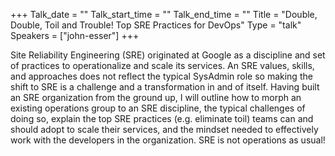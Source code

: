 +++
Talk_date = ""
Talk_start_time = ""
Talk_end_time = ""
Title = "Double, Double, Toil and Trouble! Top SRE Practices for DevOps"
Type = "talk"
Speakers = ["john-esser"]
+++

Site Reliability Engineering (SRE) originated at Google as a discipline
and set of practices to operationalize and scale its services. An SRE
values, skills, and approaches does not reflect the typical SysAdmin
role so making the shift to SRE is a challenge and a transformation in
and of itself. Having built an SRE organization from the ground up, I
will outline how to morph an existing operations group to an SRE
discipline, the typical challenges of doing so, explain the top SRE
practices (e.g. eliminate toil) teams can and should adopt to scale
their services, and the mindset needed to effectively work with the
developers in the organization. SRE is not operations as usual!
